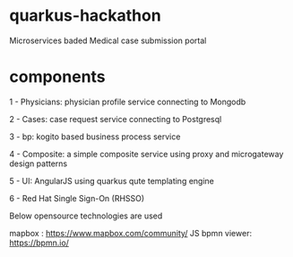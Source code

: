 # quarkus-hackathon
Microservices baded Medical case submission portal
# components
1 - Physicians: physician profile service connecting to Mongodb 

2 - Cases: case request service connecting to Postgresql

3 - bp: kogito based business process service

4 - Composite: a simple composite service using proxy and microgateway design patterns

5 - UI: AngularJS using quarkus qute templating engine

6 - Red Hat Single Sign-On (RHSSO)

Below opensource technologies are used 

mapbox : https://www.mapbox.com/community/
JS bpmn viewer: https://bpmn.io/
